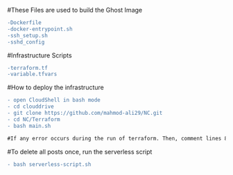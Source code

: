 #These Files are used to build the Ghost Image
```diff
-Dockerfile
-docker-entrypoint.sh
-ssh_setup.sh
-sshd_config
```
#Infrastructure Scripts
```diff
-terraform.tf
-variable.tfvars
```

#How to deploy the infrastructure

```diff
- open CloudShell in bash mode
- cd clouddrive
- git clone https://github.com/mahmod-ali29/NC.git
- cd NC/Terraform
- bash main.sh

#If any error occurs during the run of terraform. Then, comment lines 8-18 of the main.sh file and Re-run it again.
```

#To delete all posts once, run the serverless script
```diff
- bash serverless-script.sh
```
